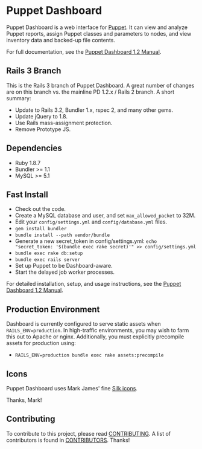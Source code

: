 Puppet Dashboard
================

Puppet Dashboard is a web interface for [Puppet](http://www.puppetlabs.com/).
It can view and analyze Puppet reports, assign Puppet classes and parameters to
nodes, and view inventory data and backed-up file contents.

For full documentation, see the [Puppet Dashboard 1.2 Manual](http://docs.puppetlabs.com/dashboard/manual/1.2).

Rails 3 Branch
--------------

This is the Rails 3 branch of Puppet Dashboard. A great number of changes are
on this branch vs. the mainline PD 1.2.x / Rails 2 branch. A short summary:

* Update to Rails 3.2, Bundler 1.x, rspec 2, and many other gems.
* Update jQuery to 1.8.
* Use Rails mass-assignment protection.
* Remove Prototype JS.

Dependencies
------------

* Ruby 1.8.7
* Bundler >= 1.1
* MySQL >= 5.1

Fast Install
------------

* Check out the code.
* Create a MySQL database and user, and set `max_allowed_packet` to 32M.
* Edit your `config/settings.yml` and `config/database.yml` files.
* `gem install bundler`
* `bundle install --path vendor/bundle`
* Generate a new secret_token in config/settings.yml:
  `echo "secret_token: '$(bundle exec rake secret)'" >> config/settings.yml`
* `bundle exec rake db:setup`
* `bundle exec rails server`
* Set up Puppet to be Dashboard-aware.
* Start the delayed job worker processes.

For detailed installation, setup, and usage instructions, see the [Puppet Dashboard 1.2 Manual](http://docs.puppetlabs.com/dashboard/manual/1.2).

Production Environment
----------------------

Dashboard is currently configured to serve static assets when `RAILS_ENV=production`. In high-traffic
environments, you may wish to farm this out to Apache or nginx.  Additionally, you must explicitly
precompile assets for production using:
 * `RAILS_ENV=production bundle exec rake assets:precompile` 


Icons
-----

Puppet Dashboard uses Mark James' fine [Silk icons](http://www.famfamfam.com/lab/icons/silk/).

Thanks, Mark!

Contributing
------------

To contribute to this project, please read [CONTRIBUTING](CONTRIBUTING.md).
A list of contributors is found in [CONTRIBUTORS](CONTRIBUTORS.md). Thanks!
